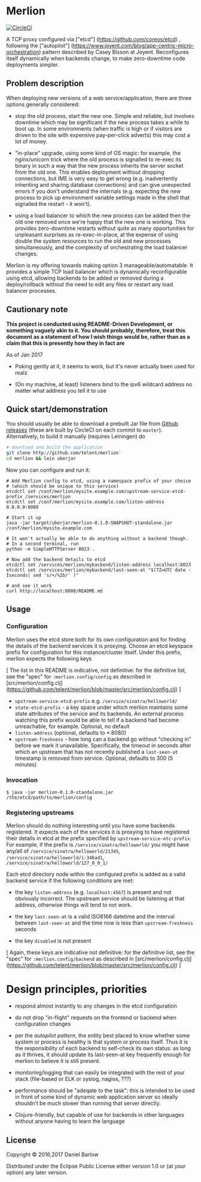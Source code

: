 # Merlion

[![CircleCI](https://circleci.com/gh/telent/merlion.svg?style=svg)](https://circleci.com/gh/telent/merlion)

A TCP proxy configured via ["etcd"] (https://github.com/coreos/etcd) ,
following the ["autopilot"]
(https://www.joyent.com/blog/app-centric-micro-orchestration) pattern
described by Casey Bisson at Joyent.  Reconfigures itself dynamically
when backends change, to make zero-downtime code deployments simpler.


## Problem description

When deploying new versions of a web service/application, there are
three options generally considered:

* stop the old process, start the new one.  Simple and reliable, but
  involves downtime which may be significant if the new process takes
  a while to boot up.  In some environments (when traffic is high or
  if visitors are driven to the site with expensive pay-per-click
  adverts) this may cost a lot of money.

* "in-place" upgrade, using some kind of OS magic: for example, the
  nginx/unicorn trick where the old process is signalled to re-exec 
  its binary in such a way that the new process inherits the server
  socket from the old one.  This enables deployment without dropping
  connections, but IME is very easy to get wrong (e.g. inadvertently
  inheriting and sharing database connections) and can give unexpected
  errors if you don't understand the internals (e.g. expecting the new
  process to pick up environment variable settings made in the shell
  that signalled the restart - it won't).

* using a load balancer to which the new process can be added then the
  old one removed once we're happy that the new one is working.  This
  provides zero-downtime restarts without quite as many opportunities
  for unpleasant surprises as re-exec-in-place, at the expense of
  using double the system resources to run the old and new processes
  simultaneously, and the complexity of orchestrating the load
  balancer changes.
  
Merlion is my offering towards making option 3 manageable/automatable.
It provides a simple TCP load balancer which is dynamically
reconfigurable using etcd, allowing backends to be added or removed
during a deploy/rollback without the need to edit any files or restart
any load balancer processes.


## Cautionary note

**This project is conducted using README-Driven Development, or
something vaguely akin to it.  You should probably, therefore, treat
this document as a statement of how I wish things would be, rather
than as a claim that this is presently how they in fact are**

As of Jan 2017

* Poking gently at it, it seems to work,  but it's never actually
been used for realz

* (On my machine, at least) listeners bind to the ipv6 wildcard
  address no matter what address you tell it to use

## Quick start/demonstration

You should usually be able to download a prebuilt Jar file
from [Github releases](https://github.com/telent/merlion/releases)
(these are built by CircleCI on each commit to `master`).  Alternatively, to build it manually (requires
Leiningen) do

```sh
# download and build the application
git clone http://github.com/telent/merlion`
cd merlion && lein uberjar
```

Now you can configure and run it:


```
# Add Merlion config to etcd, using a namespace prefix of your choice
# (which should be unique to this service)
etcdctl set /conf/merlion/mysite.example.com/upstream-service-etcd-prefix /services/merlion
etcdctl set /conf/merlion/mysite.example.com/listen-address 0.0.0.0:8080

# Start it up
java -jar target/uberjar/merlion-0.1.0-SNAPSHOT-standalone.jar /conf/merlion/mysite.example.com

# It won't actually be able to do anything without a backend though.
# In a second terminal, run
python -m SimpleHTTPServer 8023 . 

# Now add the backend details to etcd
etcdctl set /services/merlion/mybackend/listen-address localhost:8023
etcdctl set /services/merlion/mybackend/last-seen-at "$(TZ=UTC date -Iseconds| sed 's/+/%2b/' )"

# and see it work
curl http://localhost:8080/README.md

```

## Usage

### Configuration

Merlion uses the etcd store both for its own configuration and for
finding the details of the backend services it is proxying.  Choose an
etcd keyspace prefix for configuration for this instance/cluster
itself.  Under this prefix, merlion expects the following keys

[ The list in this README is indicative, not definitive: for the definitive list,
see the "spec" for `:merlion.config/config` as described in
[src/merlion/config.clj]
(https://github.com/telent/merlion/blob/master/src/merlion/config.clj) ]

* `upstream-service-etcd-prefix` e.g. `/service/sinatra/helloworld/`
* `state-etcd-prefix` - a key space under which merlion maintains some
  state attributes of the service and its backends.  An external
  process watching this prefix would be able to
  tell if a backend had become unreachable, for example.  Optional,
  no default
* `listen-address` (optional, defaults to *:8080)
* `upstream-freshness` - how long can a backend go without "checking
  in" before we mark it unavailable.  Specifically, the timeout in
  seconds after which an upstream that has not recently published a
  `last-seen-at` timestamp is removed from service.  Optional,
  defaults to 300 (5 minutes)

### Invocation

    $ java -jar merlion-0.1.0-standalone.jar /the/etcd/path/to/merlion/config


### Registering upstreams

Merlion should do nothing interesting until you have some backends
registered.  It expects each of the services it is proxying to have
registered their details in etcd at the prefix specified by
`upstream-service-etc-prefix`.  For example, if the prefix is
`/service/sinatra/helloworld/` you might have any/all of
`/service/sinatra/helloworld/21345`,
`/service/sinatra/helloworld/i-346ad1`,
`/service/sinatra/helloworld/127_0_0_1/`

Each etcd directory node within the configured prefix is added as a
valid backend service if the following conditions are met:

* the key `listen-address` (e.g. `localhost:4567`) is present and not obviously incorrect.  The upstream service should be listening at that address, otherwise things will tend to not work.

* the key `last-seen-at` is a valid ISO8166 datetime and the interval between `last-seen-at` and the time now is less than `upstream-freshness` seconds

* the key `disabled` is not present

[ Again, these keys are indicative not definitive: for the definitive list,
see the "spec" for `:merlion.config/backend` as described in
[src/merlion/config.clj]
(https://github.com/telent/merlion/blob/master/src/merlion/config.clj) ]



# Design principles, priorities

* respond almost instantly to any changes in the etcd configuration

* do not drop "in-flight" requests on the frontend or backend when
  configuration changes

* per the *autopilot pattern*, the entity best placed to know whether
  some system or process is healthy is that system or process itself.
  Thus it is the responsibility of each backend to self-check its own
  status: as long as it thrives, it should update its last-seen-at key
  frequently enough for merlion to believe it is still present.

* monitoring/logging that can easily be integrated with the rest of
  your stack (file-based or ELK or syslog, nagios, ???) 

* performance should be "adeqate to the task": this is intended to be
  used in front of some kind of dynamic web application server so
  ideally shouldn't be much slower than running that server directly.

* Clojure-friendly, but capable of use for backends in other languages
  without anyone having to learn the language




## License

Copyright © 2016,2017 Daniel Barlow

Distributed under the Eclipse Public License either version 1.0 or (at
your option) any later version.
